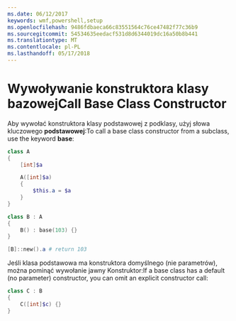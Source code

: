 ```yaml
---
ms.date: 06/12/2017
keywords: wmf,powershell,setup
ms.openlocfilehash: 9486fdbaeca66c83551564c76ce47482f77c36b9
ms.sourcegitcommit: 54534635eedacf531d8d6344019dc16a50b8b441
ms.translationtype: MT
ms.contentlocale: pl-PL
ms.lasthandoff: 05/17/2018
---
```

# <a name="call-base-class-constructor"></a><span data-ttu-id="fc5d5-102">Wywoływanie konstruktora klasy bazowej</span><span class="sxs-lookup"><span data-stu-id="fc5d5-102">Call Base Class Constructor</span></span>

<span data-ttu-id="fc5d5-103">Aby wywołać konstruktora klasy podstawowej z podklasy, użyj słowa kluczowego **podstawowej**:</span><span class="sxs-lookup"><span data-stu-id="fc5d5-103">To call a base class constructor from a subclass, use the keyword **base**:</span></span>

```powershell
class A
{
    [int]$a

    A([int]$a)
    {
        $this.a = $a
    }
}

class B : A
{
    B() : base(103) {}
}

[B]::new().a # return 103
```

<span data-ttu-id="fc5d5-104">Jeśli klasa podstawowa ma konstruktora domyślnego (nie parametrów), można pominąć wywołanie jawny Konstruktor:</span><span class="sxs-lookup"><span data-stu-id="fc5d5-104">If a base class has a default (no parameter) constructor, you can omit an explicit constructor call:</span></span>

```powershell
class C : B
{
    C([int]$c) {}
}
```
